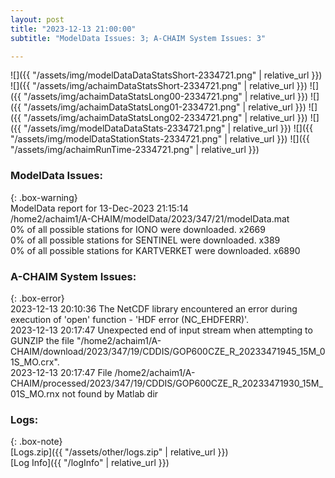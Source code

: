 ```yaml
---
layout: post
title: "2023-12-13 21:00:00"
subtitle: "ModelData Issues: 3; A-CHAIM System Issues: 3"

---
```


![]({{ "/assets/img/modelDataDataStatsShort-2334721.png" | relative_url }})
![]({{ "/assets/img/achaimDataStatsShort-2334721.png" | relative_url }})
![]({{ "/assets/img/achaimDataStatsLong00-2334721.png" | relative_url }})
![]({{ "/assets/img/achaimDataStatsLong01-2334721.png" | relative_url }})
![]({{ "/assets/img/achaimDataStatsLong02-2334721.png" | relative_url }})
![]({{ "/assets/img/modelDataDataStats-2334721.png" | relative_url }})
![]({{ "/assets/img/modelDataStationStats-2334721.png" | relative_url }})
![]({{ "/assets/img/achaimRunTime-2334721.png" | relative_url }})


### ModelData Issues:  
  
{: .box-warning}  
 ModelData report for 13-Dec-2023 21:15:14   
 /home2/achaim1/A-CHAIM/modelData/2023/347/21/modelData.mat   
 0% of all possible stations for IONO were downloaded. x2669   
 0% of all possible stations for SENTINEL were downloaded. x389   
 0% of all possible stations for KARTVERKET were downloaded. x6890   
  
### A-CHAIM System Issues:  
  
{: .box-error}  
2023-12-13 20:10:36 The NetCDF library encountered an error during execution of 'open' function - 'HDF error (NC_EHDFERR)'.  
2023-12-13 20:17:47 Unexpected end of input stream when attempting to GUNZIP the file "/home2/achaim1/A-CHAIM/download/2023/347/19/CDDIS/GOP600CZE_R_20233471945_15M_01S_MO.crx".  
2023-12-13 20:17:47 File /home2/achaim1/A-CHAIM/processed/2023/347/19/CDDIS/GOP600CZE_R_20233471930_15M_01S_MO.rnx not found by Matlab dir  

### Logs:  
  
{: .box-note}  
[Logs.zip]({{ "/assets/other/logs.zip" | relative_url }})  
[Log Info]({{ "/logInfo" | relative_url }})  
